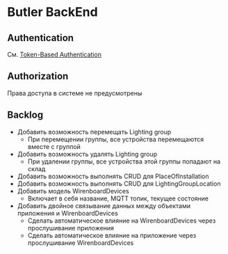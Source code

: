 # Butler BackEnd

## Authentication

См. [Token-Based Authentication](./docs/Token-Based-Authentication.md)

## Authorization

Права доступа в системе не предусмотрены

## Backlog

- Добавить возможность перемещать Lighting group
  - При перемещении группы, все устройства перемещаются вместе с группой
- Добавить возможность удалять Lighting group
  - При удалении группы, все устройства этой группы попадают на склад
- Добавить возможность выполнять CRUD для PlaceOfInstallation
- Добавить возможность выполнять CRUD для LightingGroupLocation
- Добавить модель WirenboardDevices
  - Включает в себя название, MQTT топик, текущее состояние
- Добавить двойное связывание данных между объектами приложения и WirenboardDevices
  - Сделать автоматическое влияние на WirenboardDevices через прослушивание приложения
  - Сделать автоматическое влияние на приложение через прослушивание WirenboardDevices
